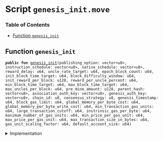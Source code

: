 
<a name="SCRIPT"></a>

# Script `genesis_init.move`

### Table of Contents

-  [Function `genesis_init`](#SCRIPT_genesis_init)



<a name="SCRIPT_genesis_init"></a>

## Function `genesis_init`



<pre><code><b>public</b> <b>fun</b> <a href="#SCRIPT_genesis_init">genesis_init</a>(publishing_option: vector&lt;u8&gt;, instruction_schedule: vector&lt;u8&gt;, native_schedule: vector&lt;u8&gt;, reward_delay: u64, uncle_rate_target: u64, epoch_block_count: u64, init_block_time_target: u64, block_difficulty_window: u64, init_reward_per_block: u128, reward_per_uncle_percent: u64, min_block_time_target: u64, max_block_time_target: u64, max_uncles_per_block: u64, pre_mine_amount: u128, parent_hash: vector&lt;u8&gt;, association_auth_key: vector&lt;u8&gt;, genesis_auth_key: vector&lt;u8&gt;, chain_id: u8, consensus_strategy: u8, genesis_timestamp: u64, block_gas_limit: u64, global_memory_per_byte_cost: u64, global_memory_per_byte_write_cost: u64, min_transaction_gas_units: u64, large_transaction_cutoff: u64, instrinsic_gas_per_byte: u64, maximum_number_of_gas_units: u64, min_price_per_gas_unit: u64, max_price_per_gas_unit: u64, max_transaction_size_in_bytes: u64, gas_unit_scaling_factor: u64, default_account_size: u64)
</code></pre>



<details>
<summary>Implementation</summary>


<pre><code><b>fun</b> <a href="#SCRIPT_genesis_init">genesis_init</a>(publishing_option: vector&lt;u8&gt;,
                 instruction_schedule: vector&lt;u8&gt;,
                 native_schedule: vector&lt;u8&gt;,
                 reward_delay: u64,
                 uncle_rate_target:u64,
                 epoch_block_count: u64,
                 init_block_time_target: u64,
                 block_difficulty_window: u64,
                 init_reward_per_block: u128,
                 reward_per_uncle_percent: u64,
                 min_block_time_target:u64,
                 max_block_time_target: u64,
                 max_uncles_per_block:u64,
                 pre_mine_amount:u128,
                 parent_hash: vector&lt;u8&gt;,
                 association_auth_key: vector&lt;u8&gt;,
                 genesis_auth_key: vector&lt;u8&gt;,
                 chain_id: u8,
                 consensus_strategy: u8,
                 genesis_timestamp: u64,
                 block_gas_limit: u64,
                 global_memory_per_byte_cost: u64,
                 global_memory_per_byte_write_cost: u64,
                 min_transaction_gas_units: u64,
                 large_transaction_cutoff: u64,
                 instrinsic_gas_per_byte: u64,
                 maximum_number_of_gas_units: u64,
                 min_price_per_gas_unit: u64,
                 max_price_per_gas_unit: u64,
                 max_transaction_size_in_bytes: u64,
                 gas_unit_scaling_factor: u64,
                 default_account_size: u64,
                 ) {

        <b>assert</b>(<a href="../../modules/doc/Timestamp.md#0x1_Timestamp_is_genesis">Timestamp::is_genesis</a>(), 1);

        // create genesis account
        <b>let</b> genesis_account = <a href="../../modules/doc/Account.md#0x1_Account_create_genesis_account">Account::create_genesis_account</a>(<a href="../../modules/doc/CoreAddresses.md#0x1_CoreAddresses_GENESIS_ADDRESS">CoreAddresses::GENESIS_ADDRESS</a>());

        //Init <b>global</b> time
        <a href="../../modules/doc/Timestamp.md#0x1_Timestamp_initialize">Timestamp::initialize</a>(&genesis_account, genesis_timestamp);
        <a href="../../modules/doc/ChainId.md#0x1_ChainId_initialize">ChainId::initialize</a>(&genesis_account, chain_id);
        <a href="../../modules/doc/ConsensusStrategy.md#0x1_ConsensusStrategy_initialize">ConsensusStrategy::initialize</a>(&genesis_account, consensus_strategy);

        <a href="../../modules/doc/Block.md#0x1_Block_initialize">Block::initialize</a>(&genesis_account, parent_hash);

        // init config
        <a href="../../modules/doc/VMConfig.md#0x1_VMConfig_initialize">VMConfig::initialize</a>(&genesis_account, publishing_option, instruction_schedule, native_schedule,
            block_gas_limit,
            global_memory_per_byte_cost,
            global_memory_per_byte_write_cost,
            min_transaction_gas_units,
            large_transaction_cutoff,
            instrinsic_gas_per_byte,
            maximum_number_of_gas_units,
            min_price_per_gas_unit,
            max_price_per_gas_unit,
            max_transaction_size_in_bytes,
            gas_unit_scaling_factor,
            default_account_size
            );
        <a href="../../modules/doc/Version.md#0x1_Version_initialize">Version::initialize</a>(&genesis_account);

        <a href="../../modules/doc/TransactionTimeout.md#0x1_TransactionTimeout_initialize">TransactionTimeout::initialize</a>(&genesis_account);

        <a href="../../modules/doc/STC.md#0x1_STC_initialize">STC::initialize</a>(&genesis_account);
        <a href="../../modules/doc/DummyToken.md#0x1_DummyToken_initialize">DummyToken::initialize</a>(&genesis_account);
        <a href="../../modules/doc/Account.md#0x1_Account_accept_token">Account::accept_token</a>&lt;<a href="../../modules/doc/STC.md#0x1_STC">STC</a>&gt;(&genesis_account);

        <b>let</b> association = <a href="../../modules/doc/Account.md#0x1_Account_create_genesis_account">Account::create_genesis_account</a>(<a href="../../modules/doc/CoreAddresses.md#0x1_CoreAddresses_ASSOCIATION_ROOT_ADDRESS">CoreAddresses::ASSOCIATION_ROOT_ADDRESS</a>());
        <a href="../../modules/doc/Account.md#0x1_Account_accept_token">Account::accept_token</a>&lt;<a href="../../modules/doc/STC.md#0x1_STC">STC</a>&gt;(&association);

        <b>if</b> (pre_mine_amount &gt; 0) {
            <b>let</b> stc = <a href="../../modules/doc/Token.md#0x1_Token_mint">Token::mint</a>&lt;<a href="../../modules/doc/STC.md#0x1_STC">STC</a>&gt;(&genesis_account, pre_mine_amount);
            <a href="../../modules/doc/Account.md#0x1_Account_deposit_to">Account::deposit_to</a>(&genesis_account, <a href="../../modules/doc/Signer.md#0x1_Signer_address_of">Signer::address_of</a>(&association), stc);
        };

        <a href="../../modules/doc/Consensus.md#0x1_Consensus_initialize">Consensus::initialize</a>(&genesis_account, uncle_rate_target, epoch_block_count, init_block_time_target, block_difficulty_window,
                                init_reward_per_block, reward_per_uncle_percent, min_block_time_target, max_block_time_target, max_uncles_per_block);

        <a href="../../modules/doc/BlockReward.md#0x1_BlockReward_initialize">BlockReward::initialize</a>(&genesis_account, reward_delay);

        <a href="../../modules/doc/TransactionFee.md#0x1_TransactionFee_initialize">TransactionFee::initialize</a>(&genesis_account);
        //Grant stdlib maintainer <b>to</b> association
        <a href="../../modules/doc/PackageTxnManager.md#0x1_PackageTxnManager_grant_maintainer">PackageTxnManager::grant_maintainer</a>(&genesis_account, <a href="../../modules/doc/Signer.md#0x1_Signer_address_of">Signer::address_of</a>(&association));
        //TODO set stdlib upgrade strategy.

        // only dev network set genesis auth key.
        <b>if</b> (!<a href="../../modules/doc/Vector.md#0x1_Vector_is_empty">Vector::is_empty</a>(&genesis_auth_key)){
            <b>let</b> genesis_rotate_key_cap = <a href="../../modules/doc/Account.md#0x1_Account_extract_key_rotation_capability">Account::extract_key_rotation_capability</a>(&genesis_account);
            <a href="../../modules/doc/Account.md#0x1_Account_rotate_authentication_key">Account::rotate_authentication_key</a>(&genesis_rotate_key_cap, genesis_auth_key);
            <a href="../../modules/doc/Account.md#0x1_Account_restore_key_rotation_capability">Account::restore_key_rotation_capability</a>(genesis_rotate_key_cap);
        };

        <b>let</b> assoc_rotate_key_cap = <a href="../../modules/doc/Account.md#0x1_Account_extract_key_rotation_capability">Account::extract_key_rotation_capability</a>(&association);
        <a href="../../modules/doc/Account.md#0x1_Account_rotate_authentication_key">Account::rotate_authentication_key</a>(&assoc_rotate_key_cap, association_auth_key);
        <a href="../../modules/doc/Account.md#0x1_Account_restore_key_rotation_capability">Account::restore_key_rotation_capability</a>(assoc_rotate_key_cap);

        //Start time, <a href="../../modules/doc/Timestamp.md#0x1_Timestamp_is_genesis">Timestamp::is_genesis</a>() will <b>return</b> <b>false</b>. this call should at the end of genesis init.
        <a href="../../modules/doc/Timestamp.md#0x1_Timestamp_set_time_has_started">Timestamp::set_time_has_started</a>(&genesis_account);
        <a href="../../modules/doc/Account.md#0x1_Account_release_genesis_signer">Account::release_genesis_signer</a>(genesis_account);
        <a href="../../modules/doc/Account.md#0x1_Account_release_genesis_signer">Account::release_genesis_signer</a>(association);

}
</code></pre>



</details>

